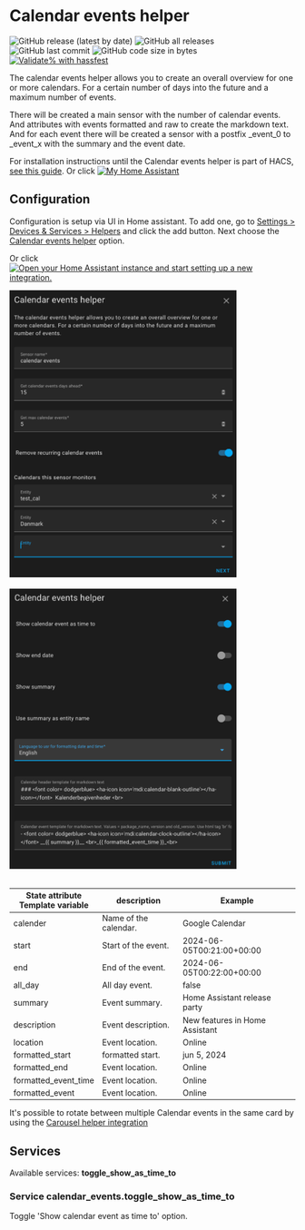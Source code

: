# Calendar events helper

![GitHub release (latest by date)](https://img.shields.io/github/v/release/kgn3400/calendar_events)
![GitHub all releases](https://img.shields.io/github/downloads/kgn3400/calendar_events/total)
![GitHub last commit](https://img.shields.io/github/last-commit/kgn3400/calendar_events)
![GitHub code size in bytes](https://img.shields.io/github/languages/code-size/kgn3400/calendar_events)
[![Validate% with hassfest](https://github.com/kgn3400/calendar_events/workflows/Validate%20with%20hassfest/badge.svg)](https://github.com/kgn3400/calendar_events/actions/workflows/hassfest.yaml)

The calendar events helper allows you to create an overall overview for one or more calendars. For a certain number of days into the future and a maximum number of events.

There will be created a main sensor with the number of calendar events. And attributes with events formatted and raw to create the markdown text.
And for each event there will be created a sensor with a postfix _event_0 to _event_x with the summary and the event date.

For installation instructions until the Calendar events helper is part of HACS, [see this guide](https://hacs.xyz/docs/faq/custom_repositories).
Or click
[![My Home Assistant](https://img.shields.io/badge/Home%20Assistant-%2341BDF5.svg?style=flat&logo=home-assistant&label=Add%20to%20HACS)](https://my.home-assistant.io/redirect/hacs_repository/?owner=kgn3400&repository=calendar_events&category=integration)

## Configuration

Configuration is setup via UI in Home assistant. To add one, go to [Settings > Devices & Services > Helpers](https://my.home-assistant.io/redirect/helpers) and click the add button. Next choose the [Calendar events helper](https://my.home-assistant.io/redirect/config_flow_start?domain=calendar_events) option.

Or click
[![Open your Home Assistant instance and start setting up a new integration.](https://my.home-assistant.io/badges/config_flow_start.svg)](https://my.home-assistant.io/redirect/config_flow_start/?domain=calendar_events)
<br>
<!-- <img src="images/config.png" width="400" height="auto" alt="Config1"> -->
<img src="https://github.com/kgn3400/calendar_events/blob/main/images/config1.png" width="400" height="auto" alt="Config">
<br/>
<br/>
<img src="https://github.com/kgn3400/calendar_events/blob/main/images/config2.png" width="400" height="auto" alt="Config">
<br/>
<br/>

| State attribute<br/>Template variable| description              | Example                           |
| -------------------- | --------------------- | --------------------------------- |
| calender             | Name of the calendar. | Google Calendar                   |
| start                | Start of the event.   | 2024-06-05T00:21:00+00:00         |
| end                  | End of the event.     | 2024-06-05T00:22:00+00:00         |
| all_day              | All day event.        | false                             |
| summary              | Event summary.        | Home Assistant release party      |
| description          | Event description.    | New features in Home Assistant    |
| location             | Event location.       | Online                            |
| formatted_start      | formatted start.      | jun 5, 2024                       |
| formatted_end        | Event location.       | Online                            |
| formatted_event_time | Event location.       | Online                            |
| formatted_event      | Event location.       | Online                            |

It's possible to rotate between multiple Calendar events in the same card by using the [Carousel helper integration](https://github.com/kgn3400/carousel)

## Services

Available services: __toggle_show_as_time_to__

### Service calendar_events.toggle_show_as_time_to

Toggle 'Show calendar event as time to' option.
